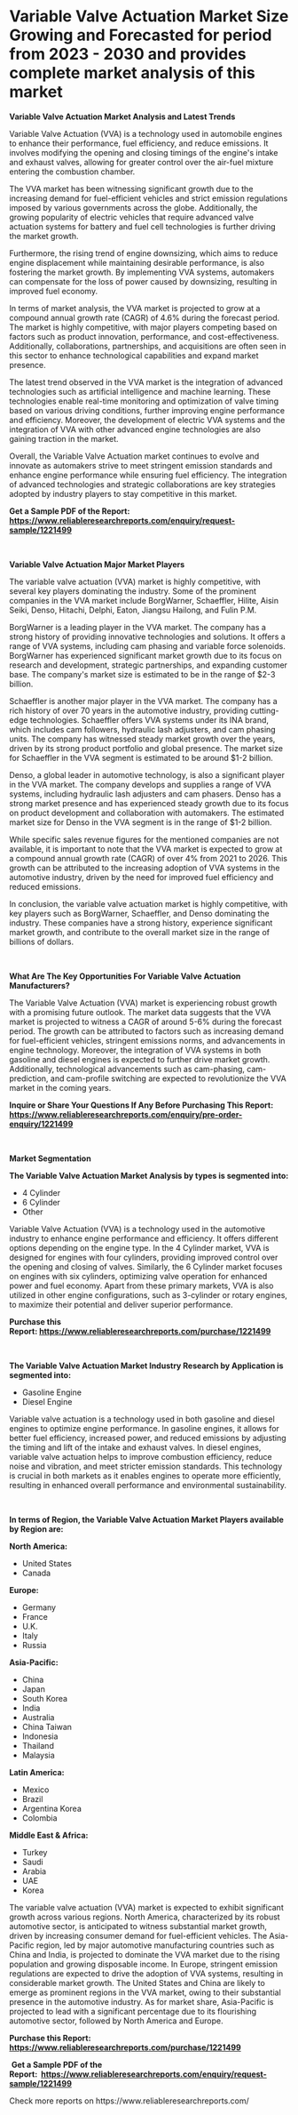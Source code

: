 <p><h1>Variable Valve Actuation Market Size Growing and Forecasted for period from 2023 - 2030 and provides complete market analysis of this market</h1></p><p><strong>Variable Valve Actuation Market Analysis and Latest Trends</strong></p>
<p><p>Variable Valve Actuation (VVA) is a technology used in automobile engines to enhance their performance, fuel efficiency, and reduce emissions. It involves modifying the opening and closing timings of the engine's intake and exhaust valves, allowing for greater control over the air-fuel mixture entering the combustion chamber.</p><p>The VVA market has been witnessing significant growth due to the increasing demand for fuel-efficient vehicles and strict emission regulations imposed by various governments across the globe. Additionally, the growing popularity of electric vehicles that require advanced valve actuation systems for battery and fuel cell technologies is further driving the market growth.</p><p>Furthermore, the rising trend of engine downsizing, which aims to reduce engine displacement while maintaining desirable performance, is also fostering the market growth. By implementing VVA systems, automakers can compensate for the loss of power caused by downsizing, resulting in improved fuel economy.</p><p>In terms of market analysis, the VVA market is projected to grow at a compound annual growth rate (CAGR) of 4.6% during the forecast period. The market is highly competitive, with major players competing based on factors such as product innovation, performance, and cost-effectiveness. Additionally, collaborations, partnerships, and acquisitions are often seen in this sector to enhance technological capabilities and expand market presence.</p><p>The latest trend observed in the VVA market is the integration of advanced technologies such as artificial intelligence and machine learning. These technologies enable real-time monitoring and optimization of valve timing based on various driving conditions, further improving engine performance and efficiency. Moreover, the development of electric VVA systems and the integration of VVA with other advanced engine technologies are also gaining traction in the market.</p><p>Overall, the Variable Valve Actuation market continues to evolve and innovate as automakers strive to meet stringent emission standards and enhance engine performance while ensuring fuel efficiency. The integration of advanced technologies and strategic collaborations are key strategies adopted by industry players to stay competitive in this market.</p></p>
<p><strong>Get a Sample PDF of the Report:&nbsp; <a href="https://www.reliableresearchreports.com/enquiry/request-sample/1221499">https://www.reliableresearchreports.com/enquiry/request-sample/1221499</a></strong></p>
<p>&nbsp;</p>
<p><strong>Variable Valve Actuation Major Market Players</strong></p>
<p><p>The variable valve actuation (VVA) market is highly competitive, with several key players dominating the industry. Some of the prominent companies in the VVA market include BorgWarner, Schaeffler, Hilite, Aisin Seiki, Denso, Hitachi, Delphi, Eaton, Jiangsu Hailong, and Fulin P.M. </p><p>BorgWarner is a leading player in the VVA market. The company has a strong history of providing innovative technologies and solutions. It offers a range of VVA systems, including cam phasing and variable force solenoids. BorgWarner has experienced significant market growth due to its focus on research and development, strategic partnerships, and expanding customer base. The company's market size is estimated to be in the range of $2-3 billion.</p><p>Schaeffler is another major player in the VVA market. The company has a rich history of over 70 years in the automotive industry, providing cutting-edge technologies. Schaeffler offers VVA systems under its INA brand, which includes cam followers, hydraulic lash adjusters, and cam phasing units. The company has witnessed steady market growth over the years, driven by its strong product portfolio and global presence. The market size for Schaeffler in the VVA segment is estimated to be around $1-2 billion.</p><p>Denso, a global leader in automotive technology, is also a significant player in the VVA market. The company develops and supplies a range of VVA systems, including hydraulic lash adjusters and cam phasers. Denso has a strong market presence and has experienced steady growth due to its focus on product development and collaboration with automakers. The estimated market size for Denso in the VVA segment is in the range of $1-2 billion.</p><p>While specific sales revenue figures for the mentioned companies are not available, it is important to note that the VVA market is expected to grow at a compound annual growth rate (CAGR) of over 4% from 2021 to 2026. This growth can be attributed to the increasing adoption of VVA systems in the automotive industry, driven by the need for improved fuel efficiency and reduced emissions.</p><p>In conclusion, the variable valve actuation market is highly competitive, with key players such as BorgWarner, Schaeffler, and Denso dominating the industry. These companies have a strong history, experience significant market growth, and contribute to the overall market size in the range of billions of dollars.</p></p>
<p>&nbsp;</p>
<p><strong>What Are The Key Opportunities For Variable Valve Actuation Manufacturers?</strong></p>
<p><p>The Variable Valve Actuation (VVA) market is experiencing robust growth with a promising future outlook. The market data suggests that the VVA market is projected to witness a CAGR of around 5-6% during the forecast period. The growth can be attributed to factors such as increasing demand for fuel-efficient vehicles, stringent emissions norms, and advancements in engine technology. Moreover, the integration of VVA systems in both gasoline and diesel engines is expected to further drive market growth. Additionally, technological advancements such as cam-phasing, cam-prediction, and cam-profile switching are expected to revolutionize the VVA market in the coming years.</p></p>
<p><strong>Inquire or Share Your Questions If Any Before Purchasing This Report: <a href="https://www.reliableresearchreports.com/enquiry/pre-order-enquiry/1221499">https://www.reliableresearchreports.com/enquiry/pre-order-enquiry/1221499</a></strong></p>
<p>&nbsp;</p>
<p><strong>Market Segmentation</strong></p>
<p><strong>The Variable Valve Actuation Market Analysis by types is segmented into:</strong></p>
<p><ul><li>4 Cylinder</li><li>6 Cylinder</li><li>Other</li></ul></p>
<p><p>Variable Valve Actuation (VVA) is a technology used in the automotive industry to enhance engine performance and efficiency. It offers different options depending on the engine type. In the 4 Cylinder market, VVA is designed for engines with four cylinders, providing improved control over the opening and closing of valves. Similarly, the 6 Cylinder market focuses on engines with six cylinders, optimizing valve operation for enhanced power and fuel economy. Apart from these primary markets, VVA is also utilized in other engine configurations, such as 3-cylinder or rotary engines, to maximize their potential and deliver superior performance.</p></p>
<p><strong>Purchase this Report:&nbsp;<a href="https://www.reliableresearchreports.com/purchase/1221499">https://www.reliableresearchreports.com/purchase/1221499</a></strong></p>
<p>&nbsp;</p>
<p><strong>The Variable Valve Actuation Market Industry Research by Application is segmented into:</strong></p>
<p><ul><li>Gasoline Engine</li><li>Diesel Engine</li></ul></p>
<p><p>Variable valve actuation is a technology used in both gasoline and diesel engines to optimize engine performance. In gasoline engines, it allows for better fuel efficiency, increased power, and reduced emissions by adjusting the timing and lift of the intake and exhaust valves. In diesel engines, variable valve actuation helps to improve combustion efficiency, reduce noise and vibration, and meet stricter emission standards. This technology is crucial in both markets as it enables engines to operate more efficiently, resulting in enhanced overall performance and environmental sustainability.</p></p>
<p>&nbsp;</p>
<p><strong>In terms of Region, the Variable Valve Actuation Market Players available by Region are:</strong></p>
<p>
    <p> <strong> North America: </strong>
        <ul>
            <li>United States</li>
            <li>Canada</li>
        </ul>
        </p> 
    <p> <strong> Europe: </strong>
        <ul>
            <li>Germany</li>
            <li>France</li>
            <li>U.K.</li>
            <li>Italy</li>
            <li>Russia</li>
        </ul>
        </p> 
    <p> <strong> Asia-Pacific: </strong>
        <ul>
            <li>China</li>
            <li>Japan</li>
            <li>South Korea</li>
            <li>India</li>
            <li>Australia</li>
            <li>China Taiwan</li>
            <li>Indonesia</li>
            <li>Thailand</li>
            <li>Malaysia</li>
        </ul>
        </p> 
    <p> <strong> Latin America: </strong>
        <ul>
            <li>Mexico</li>
            <li>Brazil</li>
            <li>Argentina Korea</li>
            <li>Colombia</li>
        </ul>
        </p> 
    <p> <strong> Middle East & Africa: </strong>
        <ul>
            <li>Turkey</li>
            <li>Saudi</li>
            <li>Arabia</li>
            <li>UAE</li>
            <li>Korea</li>
        </ul>
    </p>
    </p>
<p><p>The variable valve actuation (VVA) market is expected to exhibit significant growth across various regions. North America, characterized by its robust automotive sector, is anticipated to witness substantial market growth, driven by increasing consumer demand for fuel-efficient vehicles. The Asia-Pacific region, led by major automotive manufacturing countries such as China and India, is projected to dominate the VVA market due to the rising population and growing disposable income. In Europe, stringent emission regulations are expected to drive the adoption of VVA systems, resulting in considerable market growth. The United States and China are likely to emerge as prominent regions in the VVA market, owing to their substantial presence in the automotive industry. As for market share, Asia-Pacific is projected to lead with a significant percentage due to its flourishing automotive sector, followed by North America and Europe.</p></p>
<p><strong>Purchase this Report: <a href="https://www.reliableresearchreports.com/purchase/1221499">https://www.reliableresearchreports.com/purchase/1221499</a></strong></p>
<p>&nbsp;<strong>Get a Sample PDF of the Report:&nbsp;&nbsp;<a href="https://www.reliableresearchreports.com/enquiry/request-sample/1221499">https://www.reliableresearchreports.com/enquiry/request-sample/1221499</a></strong></p>
<p><strong></strong></p>
<p>Check more reports on https://www.reliableresearchreports.com/</p>